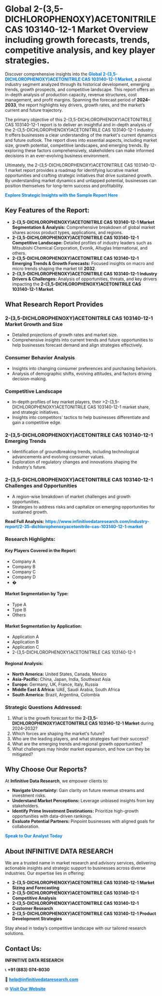 <h1>Global 2-(3,5-DICHLOROPHENOXY)ACETONITRILE CAS 103140-12-1 Market Overview including growth forecasts, trends, competitive analysis, and key player strategies.</h1>
<p>
Discover comprehensive insights into the 
<a href="https://www.infinitivedataresearch.com/industry-report/2-35-dichlorophenoxyacetonitrile-cas-103140-12-1-market" rel="dofollow" style="color: #007BFF; text-decoration: none;"><strong>Global 2-(3,5-DICHLOROPHENOXY)ACETONITRILE CAS 103140-12-1 Market</strong></a>, a pivotal industry segment analyzed through its historical development, emerging trends, growth prospects, and competitive landscape. This report offers an in-depth analysis of production capacity, revenue structures, cost management, and profit margins. Spanning the forecast period of <strong>2024–2033</strong>, the report highlights key drivers, growth rates, and the market’s current and future trajectory.
</p>
<p>
The primary objective of this 2-(3,5-DICHLOROPHENOXY)ACETONITRILE CAS 103140-12-1 report is to deliver an insightful and in-depth analysis of the 2-(3,5-DICHLOROPHENOXY)ACETONITRILE CAS 103140-12-1 industry. It offers businesses a clear understanding of the market's current dynamics and future outlook. The report dives into essential aspects, including market size, growth potential, competitive landscapes, and emerging trends. By exploring these factors comprehensively, stakeholders can make informed decisions in an ever-evolving business environment.
</p>
<p>
Ultimately, the 2-(3,5-DICHLOROPHENOXY)ACETONITRILE CAS 103140-12-1 market report provides a roadmap for identifying lucrative market opportunities and crafting strategic initiatives that drive sustained growth. By understanding market dynamics and untapped potential, businesses can position themselves for long-term success and profitability.
</p>
<p>
<a href="https://www.infinitivedataresearch.com/request-sample/reportId=110766" style="color: #007BFF; text-decoration: none;"><strong>Explore Strategic Insights with the Sample Report Here</strong></a>
</p>

<h2>Key Features of the Report:</h2>
<ul>
<li><strong>2-(3,5-DICHLOROPHENOXY)ACETONITRILE CAS 103140-12-1 Market Segmentation & Analysis:</strong> Comprehensive breakdown of global market shares across product types, applications, and regions.</li>
<li><strong>2-(3,5-DICHLOROPHENOXY)ACETONITRILE CAS 103140-12-1 Competitive Landscape:</strong> Detailed profiles of industry leaders such as Mitsubishi Chemical Corporation, Evonik, Altuglas International, and others.</li>
<li><strong>2-(3,5-DICHLOROPHENOXY)ACETONITRILE CAS 103140-12-1 Emerging Trends & Growth Forecasts:</strong> Focused insights on macro and micro trends shaping the market till <strong>2032</strong>.</li>
<li><strong>2-(3,5-DICHLOROPHENOXY)ACETONITRILE CAS 103140-12-1 Industry Drivers & Challenges:</strong> Analysis of opportunities, threats, and key drivers impacting the <strong>2-(3,5-DICHLOROPHENOXY)ACETONITRILE CAS 103140-12-1 Market</strong>.</li>
</ul>

<h2>What Research Report Provides</h2>
<h3>2-(3,5-DICHLOROPHENOXY)ACETONITRILE CAS 103140-12-1 Market Growth and Size</h3>
<ul>
<li>Detailed projections of growth rates and market size.</li>
<li>Comprehensive insights into current trends and future opportunities to help businesses forecast demand and align strategies effectively.</li>
</ul>

<h3>Consumer Behavior Analysis</h3>
<ul>
<li>Insights into changing consumer preferences and purchasing behaviors.</li>
<li>Analysis of demographic shifts, evolving attitudes, and factors driving decision-making.</li>
</ul>

<h3>Competitive Landscape</h3>
<ul>
<li>In-depth profiles of key market players, their >2-(3,5-DICHLOROPHENOXY)ACETONITRILE CAS 103140-12-1 market share, and strategic initiatives.</li>
<li>Insights into competitors' tactics to help businesses differentiate and gain a competitive edge.</li>
</ul>

<h3>2-(3,5-DICHLOROPHENOXY)ACETONITRILE CAS 103140-12-1 Emerging Trends</h3>
<ul>
<li>Identification of groundbreaking trends, including technological advancements and evolving consumer values.</li>
<li>Exploration of regulatory changes and innovations shaping the industry's future.</li>
</ul>

<h3>2-(3,5-DICHLOROPHENOXY)ACETONITRILE CAS 103140-12-1 Challenges and Opportunities</h3>
<ul>
<li>A region-wise breakdown of market challenges and growth opportunities.</li>
<li>Strategies to address risks and capitalize on emerging opportunities for sustained growth.</li>
</ul>
<p><strong>Read Full Analysis:</strong> <a href="https://www.infinitivedataresearch.com/industry-report/2-35-dichlorophenoxyacetonitrile-cas-103140-12-1-market" rel="dofollow" style="color: #007BFF; text-decoration: none;"><strong>https://www.infinitivedataresearch.com/industry-report/2-35-dichlorophenoxyacetonitrile-cas-103140-12-1-market</strong></a></p>
<h3>Research Highlights:</h3>
<h4>Key Players Covered in the Report:</h4>
<ul><li>Company A</li><li>Company B</li><li>Company C</li><li>Company D</li><li>�</li></ul>
<h4>Market Segmentation by Type:</h4>
<ul><li>Type A</li><li>Type B</li><li>Others</li></ul>
<h4>Market Segmentation by Application:</h4>
<ul><li>Application A</li><li>Application B</li><li>Application C</li><li>2-(3,5-DICHLOROPHENOXY)ACETONITRILE CAS 103140-12-1</li></ul>

<h4>Regional Analysis:</h4>
<ul>
<li><strong>North America:</strong> United States, Canada, Mexico</li>
<li><strong>Asia-Pacific:</strong> China, Japan, India, Southeast Asia</li>
<li><strong>Europe:</strong> Germany, UK, France, Italy, Russia</li>
<li><strong>Middle East & Africa:</strong> UAE, Saudi Arabia, South Africa</li>
<li><strong>South America:</strong> Brazil, Argentina, Colombia</li>
</ul>

<h3>Strategic Questions Addressed:</h3>
<ol>
<li>What is the growth forecast for the <strong>2-(3,5-DICHLOROPHENOXY)ACETONITRILE CAS 103140-12-1 Market</strong> during 2024–2032?</li>
<li>Which forces are shaping the market's future?</li>
<li>Who are the leading players, and what strategies fuel their success?</li>
<li>What are the emerging trends and regional growth opportunities?</li>
<li>What challenges may hinder market expansion, and how can they be mitigated?</li>
</ol>

<h2>Why Choose Our Reports?</h2>
<p>At <strong>Infinitive Data Research</strong>, we empower clients to:</p>
<ul>
<li><strong>Navigate Uncertainty:</strong> Gain clarity on future revenue streams and investment risks.</li>
<li><strong>Understand Market Perceptions:</strong> Leverage unbiased insights from key stakeholders.</li>
<li><strong>Identify Prime Investment Destinations:</strong> Prioritize high-growth opportunities with data-driven rankings.</li>
<li><strong>Evaluate Potential Partners:</strong> Pinpoint businesses with aligned goals for collaboration.</li>
</ul>
<p><a href="https://www.infinitivedataresearch.com/industry-report/2-35-dichlorophenoxyacetonitrile-cas-103140-12-1-market" rel="dofollow" style="color: #007BFF; text-decoration: none;"><strong>Speak to Our Analyst Today</strong></a></p>

<h2>About INFINITIVE DATA RESEARCH</h2>
<p>We are a trusted name in market research and advisory services, delivering actionable insights and strategic support to businesses across diverse industries. Our expertise lies in offering:</p>
<ul>
<li><strong>2-(3,5-DICHLOROPHENOXY)ACETONITRILE CAS 103140-12-1 Market Sizing and Forecasting</strong></li>
<li><strong>2-(3,5-DICHLOROPHENOXY)ACETONITRILE CAS 103140-12-1 Competitive Analysis</strong></li>
<li><strong>2-(3,5-DICHLOROPHENOXY)ACETONITRILE CAS 103140-12-1 Customer Research</strong></li>
<li><strong>2-(3,5-DICHLOROPHENOXY)ACETONITRILE CAS 103140-12-1 Product Development Strategies</strong></li>
</ul>
<p>Stay ahead in today’s competitive landscape with our tailored research solutions.</p>

<h2>Contact Us:</h2>
<p><strong>INFINITIVE DATA RESEARCH</strong></p>
<p>📞 <strong>+91 (883) 074-8030</strong></p>
<p>📧 <strong><a href="mailto:help@infinitivedataresearch.com" style="color: #007BFF;">help@infinitivedataresearch.com</a></strong></p>
<p>🌐 <strong><a href="https://www.infinitivedataresearch.com" rel="dofollow" style="color: #007BFF;">Visit Our Website</a></strong></p>
